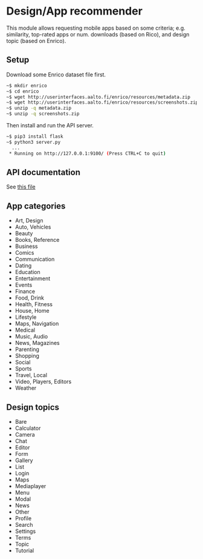 # Design/App recommender

This module allows requesting mobile apps based on some criteria;
e.g. similarity, top-rated apps or num. downloads (based on Rico), and design topic (based on Enrico).

## Setup

Download some Enrico dataset file first.

```sh
~$ mkdir enrico
~$ cd enrico
~$ wget http://userinterfaces.aalto.fi/enrico/resources/metadata.zip
~$ wget http://userinterfaces.aalto.fi/enrico/resources/screenshots.zip
~$ unzip -q metadata.zip
~$ unzip -q screenshots.zip
```

Then install and run the API server.

```sh
~$ pip3 install flask
~$ python3 server.py
  ...
 * Running on http://127.0.0.1:9100/ (Press CTRL+C to quit)
```

## API documentation

See [this file](documentation.md)

## App categories

* Art, Design
* Auto, Vehicles
* Beauty
* Books, Reference
* Business
* Comics
* Communication
* Dating
* Education
* Entertainment
* Events
* Finance
* Food, Drink
* Health, Fitness
* House, Home
* Lifestyle
* Maps, Navigation
* Medical
* Music, Audio
* News, Magazines
* Parenting
* Shopping
* Social
* Sports
* Travel, Local
* Video, Players, Editors
* Weather

## Design topics

* Bare
* Calculator
* Camera
* Chat
* Editor
* Form
* Gallery
* List
* Login
* Maps
* Mediaplayer
* Menu
* Modal
* News
* Other
* Profile
* Search
* Settings
* Terms
* Topic
* Tutorial
